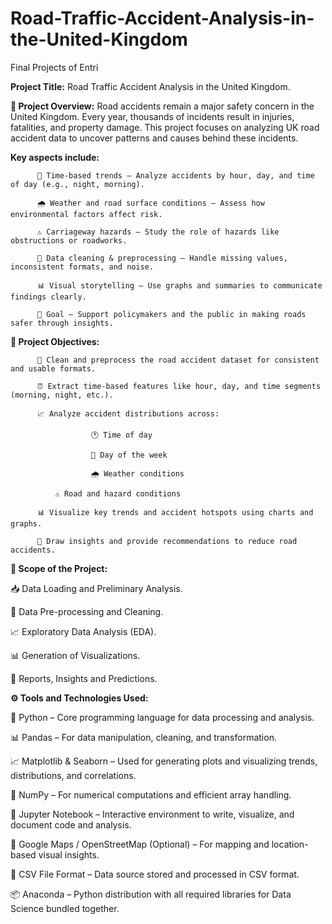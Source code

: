 # Road-Traffic-Accident-Analysis-in-the-United-Kingdom
Final Projects of Entri

**Project Title:**
Road Traffic Accident Analysis in the United Kingdom.

**📝 Project Overview:**
        Road accidents remain a major safety concern in the United Kingdom. Every year, thousands of incidents result in injuries, fatalities, and property damage. This project focuses on analyzing UK road accident data to uncover patterns and causes behind these incidents.


**Key aspects include:**
  
          📅 Time-based trends – Analyze accidents by hour, day, and time of day (e.g., night, morning).

          🌧️ Weather and road surface conditions – Assess how environmental factors affect risk.
  
          ⚠️ Carriageway hazards – Study the role of hazards like obstructions or roadworks.
  
          🧹 Data cleaning & preprocessing – Handle missing values, inconsistent formats, and noise.
  
          📊 Visual storytelling – Use graphs and summaries to communicate findings clearly.
  
          🎯 Goal – Support policymakers and the public in making roads safer through insights.


**🧩 Project Objectives:**

          🧹 Clean and preprocess the road accident dataset for consistent and usable formats.

          ⏰ Extract time-based features like hour, day, and time segments (morning, night, etc.).
  
          📈 Analyze accident distributions across:
  
                      🕐 Time of day
      
                      📅 Day of the week
      
                      🌧️ Weather conditions
              
              ⚠️ Road and hazard conditions
  
          📊 Visualize key trends and accident hotspots using charts and graphs.
  
          🎯 Draw insights and provide recommendations to reduce road accidents.

**📅 Scope of the Project:**

  📥 Data Loading and Preliminary Analysis.
  
  🧬 Data Pre-processing and Cleaning.
  
  📈 Exploratory Data Analysis (EDA).
  
  📊 Generation of Visualizations.
  
  📝 Reports, Insights and Predictions.

**⚙️ Tools and Technologies Used:**
  
  📌 Python – Core programming language for data processing and analysis.
  
  📊 Pandas – For data manipulation, cleaning, and transformation.
  
  📈 Matplotlib & Seaborn – Used for generating plots and visualizing trends, distributions, and correlations.
  
  🧮 NumPy – For numerical computations and efficient array handling.
  
  🧹 Jupyter Notebook – Interactive environment to write, visualize, and document code and analysis.
  
  📍 Google Maps / OpenStreetMap (Optional) – For mapping and location-based visual insights.
  
  📁 CSV File Format – Data source stored and processed in CSV format.
  
  📦 Anaconda – Python distribution with all required libraries for Data Science bundled together.
